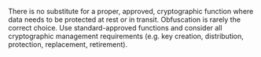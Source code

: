 There is no substitute for a proper, approved, cryptographic function where data needs to be protected at rest or in transit. Obfuscation is rarely the correct choice. Use standard-approved functions and consider all cryptographic management requirements (e.g. key creation, distribution, protection, replacement, retirement).
